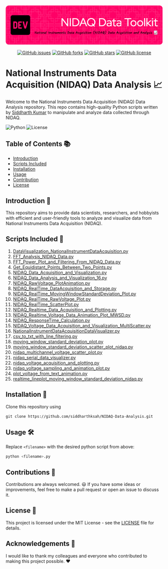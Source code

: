 ![Header](./header.png)
<p align="center">
  <a href="https://github.com/siddharthksah/Crazy-OCR/issues"><img alt="GitHub issues" src="https://img.shields.io/github/issues/siddharthksah/Crazy-OCR"></a>
  <a href="https://github.com/siddharthksah/Crazy-OCR/network"><img alt="GitHub forks" src="https://img.shields.io/github/forks/siddharthksah/Crazy-OCR"></a>
  <a href="https://github.com/siddharthksah/Crazy-OCR/stargazers"><img alt="GitHub stars" src="https://img.shields.io/github/stars/siddharthksah/Crazy-OCR"></a>
  <a href="https://github.com/siddharthksah/Crazy-OCR/blob/main/LICENSE.txt"><img alt="GitHub license" src="https://img.shields.io/github/license/siddharthksah/Crazy-OCR"></a>
</p>

# National Instruments Data Acquisition (NIDAQ) Data Analysis 📈

Welcome to the National Instruments Data Acquisition (NIDAQ) Data Analysis repository. This repo contains high-quality Python scripts written by [Siddharth Kumar](www.siddharthsah.com) to manipulate and analyze data collected through NIDAQ.

![Python](https://img.shields.io/badge/Python-3.7-blue.svg)
![License](https://img.shields.io/badge/License-MIT-green.svg)

## Table of Contents 📚

- [Introduction](#introduction)
- [Scripts Included](#scripts-included)
- [Installation](#installation)
- [Usage](#usage)
- [Contribution](#contribution)
- [License](#license)

## Introduction 🎉

This repository aims to provide data scientists, researchers, and hobbyists with efficient and user-friendly tools to analyze and visualize data from National Instruments Data Acquisition (NIDAQ).

## Scripts Included 📜

1. [DataVisualization_NationalInstrumentDataAcquisition.py](./DataVisualization_NationalInstrumentDataAcquisition.py)
2. [FFT_Analysis_NIDAQ_Data.py](./FFT_Analysis_NIDAQ_Data.py)
3. [FFT_Power_Plot_and_Filtering_From_NIDAQ_Data.py](./FFT_Power_Plot_and_Filtering_From_NIDAQ_Data.py)
4. [Get_Equidistant_Points_Between_Two_Points.py](./Get_Equidistant_Points_Between_Two_Points.py)
5. [NIDAQ_Data_Acquisition_and_Visualization.py](./NIDAQ_Data_Acquisition_and_Visualization.py)
6. [NIDAQ_Data_Analysis_and_Visualization_16.py](./NIDAQ_Data_Analysis_and_Visualization_16.py)
7. [NIDAQ_RawVoltage_PlotAnimation.py](./NIDAQ_RawVoltage_PlotAnimation.py)
8. [NIDAQ_RealTime_DataAcquisition_and_Storage.py](./NIDAQ_RealTime_DataAcquisition_and_Storage.py)
9. [NIDAQ_RealTime_MovingWindowStandardDeviation_Plot.py](./NIDAQ_RealTime_MovingWindowStandardDeviation_Plot.py)
10. [NIDAQ_RealTime_RawVoltage_Plot.py](./NIDAQ_RealTime_RawVoltage_Plot.py)
11. [NIDAQ_RealTime_ScatterPlot.py](./NIDAQ_RealTime_ScatterPlot.py)
12. [NIDAQ_Realtime_Data_Acquisition_and_Plotting.py](./NIDAQ_Realtime_Data_Acquisition_and_Plotting.py)
13. [NIDAQ_Realtime_Voltage_Data_Animation_Plot_MWSD.py](./NIDAQ_Realtime_Voltage_Data_Animation_Plot_MWSD.py)
14. [NIDAQ_ResponseTime_Calculation.py](./NIDAQ_ResponseTime_Calculation.py)
15. [NIDAQ_Voltage_Data_Acquisition_and_Visualization_MultiScatter.py](./NIDAQ_Voltage_Data_Acquisition_and_Visualization_MultiScatter.py)
16. [NationalInstrumentDataAcquisitionDataVisualizer.py](./NationalInstrumentDataAcquisitionDataVisualizer.py)
17. [csv_to_txt_with_line_filtering.py](./csv_to_txt_with_line_filtering.py)
18. [moving_window_standard_deviation_plot.py](./moving_window_standard_deviation_plot.py)
19. [moving_window_standard_deviation_scatter_plot_nidaq.py](./moving_window_standard_deviation_scatter_plot_nidaq.py)
20. [nidaq_multichannel_voltage_scatter_plot.py](./nidaq_multichannel_voltage_scatter_plot.py)
21. [nidaq_serial_data_visualizer.py](./nidaq_serial_data_visualizer.py)
22. [nidaq_voltage_acquisition_and_plotting.py](./nidaq_voltage_acquisition_and_plotting.py)
23. [nidaq_voltage_sampling_and_animation_plot.py](./nidaq_voltage_sampling_and_animation_plot.py)
24. [plot_voltage_from_text_animation.py](./plot_voltage_from_text_animation.py)
25. [realtime_lineplot_moving_window_standard_deviation_nidaq.py](./realtime_lineplot_moving_window_standard_deviation_nidaq.py)

## Installation 🚀

Clone this repository using

```
git clone https://github.com/siddharthksah/NIDAQ-Data-Analysis.git

```
## Usage 🛠️

Replace `<filename>` with the desired python script from above:

```python
python <filename>.py
```

## Contributions :handshake:

Contributions are always welcomed. :smiley: If you have some ideas or improvements, feel free to make a pull request or open an issue to discuss it.

## License :page_facing_up:

This project is licensed under the MIT License - see the [LICENSE](LICENSE) file for details.

## Acknowledgements :star2:

I would like to thank my colleagues and everyone who contributed to making this project possible. :heart:

